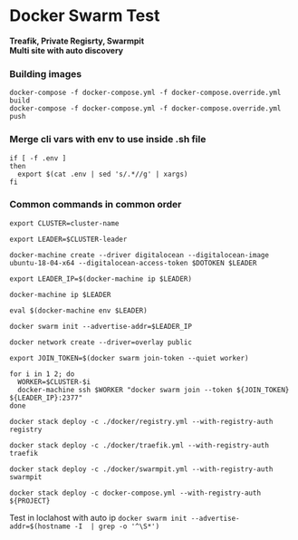 # Docker Swarm Test

**Treafik, Private Regisrty, Swarmpit**  
**Multi site with auto discovery**

### Building images
```
docker-compose -f docker-compose.yml -f docker-compose.override.yml build
docker-compose -f docker-compose.yml -f docker-compose.override.yml push
```

### Merge cli vars with env to use inside .sh file
```
if [ -f .env ]
then
  export $(cat .env | sed 's/.*//g' | xargs)
fi
```

### Common commands in common order
```
export CLUSTER=cluster-name

export LEADER=$CLUSTER-leader

docker-machine create --driver digitalocean --digitalocean-image ubuntu-18-04-x64 --digitalocean-access-token $DOTOKEN $LEADER

export LEADER_IP=$(docker-machine ip $LEADER)

docker-machine ip $LEADER

eval $(docker-machine env $LEADER)

docker swarm init --advertise-addr=$LEADER_IP

docker network create --driver=overlay public

export JOIN_TOKEN=$(docker swarm join-token --quiet worker)

for i in 1 2; do
  WORKER=$CLUSTER-$i
  docker-machine ssh $WORKER "docker swarm join --token ${JOIN_TOKEN} ${LEADER_IP}:2377"
done

docker stack deploy -c ./docker/registry.yml --with-registry-auth registry

docker stack deploy -c ./docker/traefik.yml --with-registry-auth traefik

docker stack deploy -c ./docker/swarmpit.yml --with-registry-auth swarmpit

docker stack deploy -c docker-compose.yml --with-registry-auth ${PROJECT}

```

Test in loclahost with auto ip
`docker swarm init --advertise-addr=$(hostname -I  | grep -o '^\S*')`

